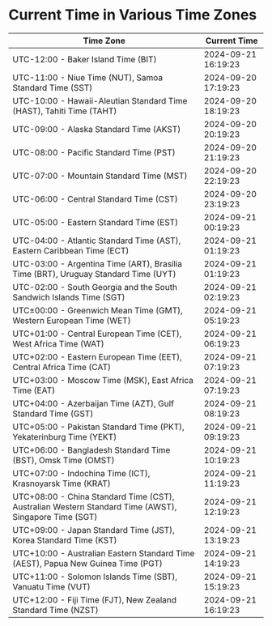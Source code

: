 # Current Time in Various Time Zones

| Time Zone | Current Time |
|-----------|--------------|
| UTC-12:00 - Baker Island Time (BIT) | 2024-09-21 16:19:23 |
| UTC-11:00 - Niue Time (NUT), Samoa Standard Time (SST) | 2024-09-20 17:19:23 |
| UTC-10:00 - Hawaii-Aleutian Standard Time (HAST), Tahiti Time (TAHT) | 2024-09-20 18:19:23 |
| UTC-09:00 - Alaska Standard Time (AKST) | 2024-09-20 20:19:23 |
| UTC-08:00 - Pacific Standard Time (PST) | 2024-09-20 21:19:23 |
| UTC-07:00 - Mountain Standard Time (MST) | 2024-09-20 22:19:23 |
| UTC-06:00 - Central Standard Time (CST) | 2024-09-20 23:19:23 |
| UTC-05:00 - Eastern Standard Time (EST) | 2024-09-21 00:19:23 |
| UTC-04:00 - Atlantic Standard Time (AST), Eastern Caribbean Time (ECT) | 2024-09-21 01:19:23 |
| UTC-03:00 - Argentina Time (ART), Brasília Time (BRT), Uruguay Standard Time (UYT) | 2024-09-21 01:19:23 |
| UTC-02:00 - South Georgia and the South Sandwich Islands Time (SGT) | 2024-09-21 02:19:23 |
| UTC±00:00 - Greenwich Mean Time (GMT), Western European Time (WET) | 2024-09-21 05:19:23 |
| UTC+01:00 - Central European Time (CET), West Africa Time (WAT) | 2024-09-21 06:19:23 |
| UTC+02:00 - Eastern European Time (EET), Central Africa Time (CAT) | 2024-09-21 07:19:23 |
| UTC+03:00 - Moscow Time (MSK), East Africa Time (EAT) | 2024-09-21 07:19:23 |
| UTC+04:00 - Azerbaijan Time (AZT), Gulf Standard Time (GST) | 2024-09-21 08:19:23 |
| UTC+05:00 - Pakistan Standard Time (PKT), Yekaterinburg Time (YEKT) | 2024-09-21 09:19:23 |
| UTC+06:00 - Bangladesh Standard Time (BST), Omsk Time (OMST) | 2024-09-21 10:19:23 |
| UTC+07:00 - Indochina Time (ICT), Krasnoyarsk Time (KRAT) | 2024-09-21 11:19:23 |
| UTC+08:00 - China Standard Time (CST), Australian Western Standard Time (AWST), Singapore Time (SGT) | 2024-09-21 12:19:23 |
| UTC+09:00 - Japan Standard Time (JST), Korea Standard Time (KST) | 2024-09-21 13:19:23 |
| UTC+10:00 - Australian Eastern Standard Time (AEST), Papua New Guinea Time (PGT) | 2024-09-21 14:19:23 |
| UTC+11:00 - Solomon Islands Time (SBT), Vanuatu Time (VUT) | 2024-09-21 15:19:23 |
| UTC+12:00 - Fiji Time (FJT), New Zealand Standard Time (NZST) | 2024-09-21 16:19:23 |

